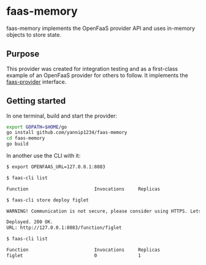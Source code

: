 # faas-memory

faas-memory implements the OpenFaaS provider API and uses in-memory objects to store state.

## Purpose

This provider was created for integration testing and as a first-class example of an OpenFaaS provider for others to follow. It implements the [faas-provider](https://github.com/openfaas/faas-provider) interface.

## Getting started

In one terminal, build and start the provider:

```sh
export GOPATH=$HOME/go
go install github.com/yannip1234/faas-memory
cd faas-memory
go build
```

In another use the CLI with it:

```sh
$ export OPENFAAS_URL=127.0.0.1:8083

$ faas-cli list

Function                      	Invocations    	Replicas

$ faas-cli store deploy figlet

WARNING! Communication is not secure, please consider using HTTPS. Letsencrypt.org offers free SSL/TLS certificates.

Deployed. 200 OK.
URL: http://127.0.0.1:8083/function/figlet

$ faas-cli list

Function                      	Invocations    	Replicas
figlet                        	0              	1
```

